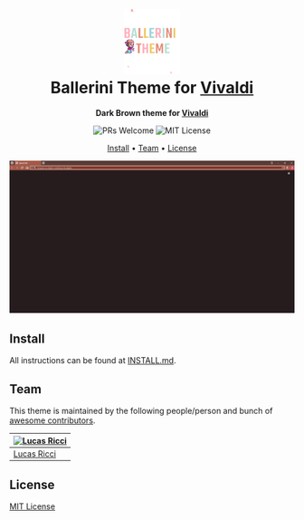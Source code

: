 <h1 align="center">
  <br>
  <img src="./icon.png" alt="Ballerini Theme Icon" width="100">
  <br>
  Ballerini Theme for <a href="https://vivaldi.com/">Vivaldi</a>
  <br>
</h1>

<p align="center">
  <strong>Dark Brown theme for <a href="https://vivaldi.com">Vivaldi</a></strong>
</p>

<p align="center">
  <img src="https://img.shields.io/badge/PRs-welcome-orange" alt="PRs Welcome"/>

  <img src="https://img.shields.io/badge/MIT-License-orange" alt="MIT License"/>
</p>

<p align="center">
  <a href="#install">Install</a> •
  <a href="#team">Team</a> •
  <a href="#license">License</a>
</p>

<p align="center">
  <img src="./ballerini-theme-vivaldi.png" alt="Ballerini Theme Screenshot for Vivaldi">
</p>

## Install

All instructions can be found at [INSTALL.md](./INSTALL.md).

## Team

This theme is maintained by the following people/person and bunch of [awesome contributors](https://github.com/Ballerini-Theme/template/graphs/contributors).

| [![Lucas Ricci](https://github.com/lucasricci.png?size=100)](https://github.com/lucasricci)    |
| ---------------------------------------------------------------------------------------------- | 
| [Lucas Ricci](https://github.com/lucasricci)                                                   |

## License

[MIT License](./LICENSE)
